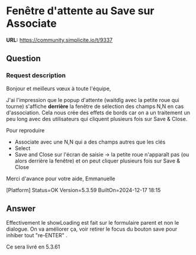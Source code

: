 # Fenêtre d'attente au Save sur Associate

**URL:** https://community.simplicite.io/t/9337

## Question
### Request description

Bonjour et meilleurs vœux à toute l'équipe,

J'ai l'impression que le popup d'attente (waitdlg avec la petite roue qui tourne) s'affiche **derrière** la fenêtre de sélection des champs N,N en cas d'association.
Cela nous crée des effets de bords car on a un traitement un peu long avec des utilisateurs qui cliquent plusieurs fois sur Save & Close.

Pour reproduire
- Associate avec une N,N qui a des champs autres que les clés
- Select
- Save and Close sur l'écran de saisie
-> la petite roue n'apparaît pas (ou alors derrière la fenêtre) et on peut cliquer plusieurs fois sur Save & Close

Merci d'avance pour votre aide,
Emmanuelle

[Platform]
Status=OK
Version=5.3.59
BuiltOn=2024-12-17 18:15

## Answer
Effectivement le showLoading est fait sur le formulaire parent et non le dialogue.
On va améliorer ça, voir retirer le focus du bouton save pour inhiber tout "re-ENTER" .

Ce sera livré en 5.3.61
